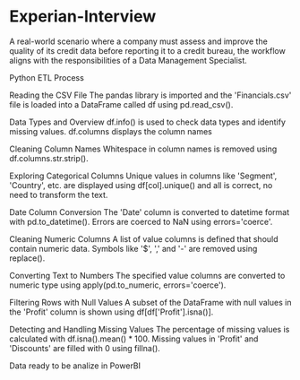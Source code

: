 # Experian-Interview
A real-world scenario where a company must assess and improve the quality of its credit data before reporting it to a credit bureau, the workflow aligns with the responsibilities of a Data Management Specialist.

Python ETL Process

Reading the CSV File
The pandas library is imported and the 'Financials.csv' file is loaded into a DataFrame called df using pd.read_csv().

Data Types and Overview
df.info() is used to check data types and identify missing values. df.columns displays the column names

Cleaning Column Names
Whitespace in column names is removed using df.columns.str.strip().

Exploring Categorical Columns
Unique values in columns like 'Segment', 'Country', etc. are displayed using df[col].unique() and all is correct, no need to transform the text.

Date Column Conversion
The 'Date' column is converted to datetime format with pd.to_datetime(). Errors are coerced to NaN using
errors='coerce'.

Cleaning Numeric Columns
A list of value columns is defined that should contain numeric data. Symbols like '$', ',' and '-' are removed using
replace().

Converting Text to Numbers
The specified value columns are converted to numeric type using apply(pd.to_numeric, errors='coerce').

Filtering Rows with Null Values
A subset of the DataFrame with null values in the 'Profit' column is shown using df[df['Profit'].isna()].

Detecting and Handling Missing Values
The percentage of missing values is calculated with df.isna().mean() * 100. Missing values in 'Profit' and 'Discounts' are
filled with 0 using fillna().


Data ready to be analize in PowerBI
